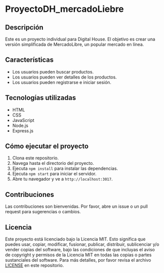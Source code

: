 # ProyectoDH_mercadoLiebre

## Descripción
Este es un proyecto individual para Digital House. El objetivo es crear una versión simplificada de MercadoLibre, un popular mercado en línea.

## Características
- Los usuarios pueden buscar productos.
- Los usuarios pueden ver detalles de los productos.
- Los usuarios pueden registrarse e iniciar sesión.

## Tecnologías utilizadas
- HTML
- CSS
- JavaScript
- Node.js
- Express.js

## Cómo ejecutar el proyecto
1. Clona este repositorio.
2. Navega hasta el directorio del proyecto.
3. Ejecuta `npm install` para instalar las dependencias.
4. Ejecuta `npm start` para iniciar el servidor.
5. Abre tu navegador y ve a `http://localhost:3017`.


## Contribuciones
Las contribuciones son bienvenidas. Por favor, abre un issue o un pull request para sugerencias o cambios.

## Licencia
Este proyecto está licenciado bajo la Licencia MIT. Esto significa que puedes usar, copiar, modificar, fusionar, publicar, distribuir, sublicenciar y/o vender copias del software, bajo las condiciones de que incluyas el aviso de copyright y permisos de la Licencia MIT en todas las copias o partes sustanciales del software. Para más detalles, por favor revisa el archivo [LICENSE](LICENSE) en este repositorio.

